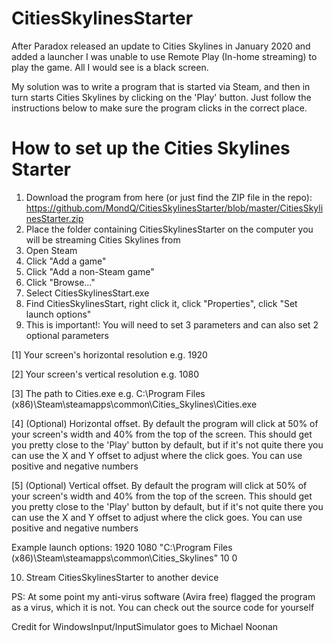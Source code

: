 # CitiesSkylinesStarter

After Paradox released an update to Cities Skylines in January 2020 and added a launcher I was unable to use Remote Play (In-home streaming) to play the game. All I would see is a black screen.

My solution was to write a program that is started via Steam, and then in turn starts Cities Skylines by clicking on the 'Play' button.
Just follow the instructions below to make sure the program clicks in the correct place.

# How to set up the Cities Skylines Starter

1. Download the program from here (or just find the ZIP file in the repo): https://github.com/MondQ/CitiesSkylinesStarter/blob/master/CitiesSkylinesStarter.zip
2. Place the folder containing CitiesSkylinesStarter on the computer you will be streaming Cities Skylines from
3. Open Steam
4. Click "Add a game"
5. Click "Add a non-Steam game"
6. Click "Browse..."
7. Select CitiesSkylinesStart.exe
8. Find CitiesSkylinesStart, right click it, click "Properties", click "Set launch options"
9. This is important!: You will need to set 3 parameters and can also set 2 optional parameters

  [1] Your screen's horizontal resolution e.g. 1920
  
  [2] Your screen's vertical resolution e.g. 1080
  
  [3] The path to Cities.exe e.g. C:\Program Files (x86)\Steam\steamapps\common\Cities_Skylines\Cities.exe
  
  [4] (Optional) Horizontal offset. By default the program will click at 50% of your screen's width and 40% from the top of the screen.   This should get you pretty close to the 'Play' button by default, but if it's not quite there you can use the X and Y offset to adjust    where the click goes. You can use positive and negative numbers
  
  [5] (Optional) Vertical offset. By default the program will click at 50% of your screen's width and 40% from the top of the screen.     This should get you pretty close to the 'Play' button by default, but if it's not quite there you can use the X and Y offset to adjust    where the click goes. You can use positive and negative numbers
  
  Example launch options: 1920 1080 "C:\Program Files (x86)\Steam\steamapps\common\Cities_Skylines" 10 0
  
  10. Stream CitiesSkylinesStarter to another device
  
  PS: At some point my anti-virus software (Avira free) flagged the program as a virus, which it is not. You can check out the source     code for yourself
  
  
  
  
  Credit for WindowsInput/InputSimulator goes to Michael Noonan

